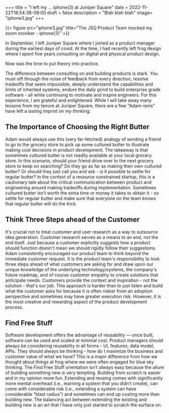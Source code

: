 +++
title = "I left my ... iphone(3) at Juniper Square"
date = 2022-11-22T18:54:38-08:00
draft = false
description = "Blah blah blah"
image= "iphone3.jpg"
+++

{{< figure src="iphone3.jpg" title="The JSQ Product Team mocked my zoom moniker - iphone(3)" >}}

In September, I left Juniper Square where I joined as a product manager during the earliest days of covid. At the time, I had recently left frog design where I spent five years consulting on digital and physical product design. 

Now was the time to put theory into practice.

The difference between consulting on and building products is stark. You must sift through the noise of feedback from every direction, resolve tradeoffs that seem impossible, deeply understand the capabilities and limits of inherited systems, endure the daily grind to build enterprise grade software - all while continuing to motivate and inspire engineers. For this experience, I am grateful and enlightened.  While I will take away many lessons from my tenure at Juniper Square, there are a few "Adam-isms" have left a lasting imprint on my thinking:

## The Importance of Choosing the Right Butter 

Adam would always use this (very far-fetched) analogy of sending a friend to go to the grocery store to pick up some cultured butter to illustrate making cost decisions in product development. The takeaway is that sometimes cultured butter is not readily available at your local grocery store. In this scenario, should your friend drive over to the next grocery store to keep on searching? Do they go as far as making their own cultured butter? Or should they just call you and ask - is it possible to settle for regular butter? In the context of a resource constrained startup, this is a cautionary tale about the critical communication between product and engineering around making tradeoffs during implementation. Sometimes cultured butter isn’t worth the extra time or money it takes to obtain it - so settle for regular butter and make sure that everyone on the team knows that regular butter will do the trick.

## Think Three Steps ahead of the Customer

It's crucial not to treat customer and user research as a way to outsource idea generation. Customer research serves as a means to an end, not the end itself. Just because a customer explicitly suggests how a product should function doesn't mean we should rigidly follow their suggestions. Adam consistently encouraged our product team to think beyond the immediate customer request. It is the product team's responsibility to look three steps ahead of what customers are asking for and draw upon our unique knowledge of the underlying technology/systems, the company's future roadmap, and of course customer empathy to create solutions that anticipate needs. Customers provide the context and inspiration - not the solution - that's our job. This approach is harder than to just listen and build what the customer asks for because it is often riskier from an adoption perspective and sometimes may have greater execution risk. However, it is the most creative and rewarding aspect of the product development process. 

## Find Free Stuff

Software development offers the advantage of reusability — once built, software can be used and scaled at minimal cost. Product managers should always be considering reusability in all forms - UI, features, data model, APIs. They should always be thinking - how do I maximize the business and customer value of what we have? This is a major difference from how we thought about things at frog where we were often engaged for blue sky thinking. The Find Free Stuff orientation isn’t always easy because the allure of building something new is very tempting. Building from scratch is easier and in my opinion more fun. Extending and reusing comes with significantly more mental overhead (i.e., learning a system that you didn’t create), can come with considerable risk (i.e., extending a system can have considerable “blast radius”) and sometimes can end up costing more than building new. The balancing act between extending the existing and building new is an art that I have only just started to scratch the surface on.
